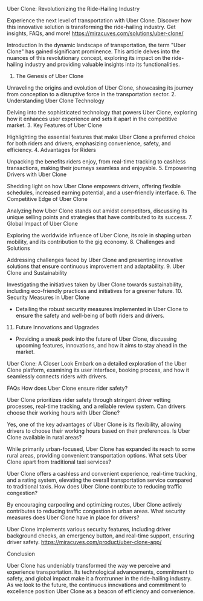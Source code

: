 Uber Clone: Revolutionizing the Ride-Hailing Industry

Experience the next level of transportation with Uber Clone. Discover how this innovative solution is transforming the ride-hailing industry. Get insights, FAQs, and more!
https://miracuves.com/solutions/uber-clone/

Introduction
In the dynamic landscape of transportation, the term "Uber Clone" has gained significant prominence. This article delves into the nuances of this revolutionary concept, exploring its impact on the ride-hailing industry and providing valuable insights into its functionalities.

1. The Genesis of Uber Clone

Unraveling the origins and evolution of Uber Clone, showcasing its journey from conception to a disruptive force in the transportation sector.
2. Understanding Uber Clone Technology

Delving into the sophisticated technology that powers Uber Clone, exploring how it enhances user experience and sets it apart in the competitive market.
3. Key Features of Uber Clone

Highlighting the essential features that make Uber Clone a preferred choice for both riders and drivers, emphasizing convenience, safety, and efficiency.
4. Advantages for Riders

Unpacking the benefits riders enjoy, from real-time tracking to cashless transactions, making their journeys seamless and enjoyable.
5. Empowering Drivers with Uber Clone

Shedding light on how Uber Clone empowers drivers, offering flexible schedules, increased earning potential, and a user-friendly interface.
6. The Competitive Edge of Uber Clone

Analyzing how Uber Clone stands out amidst competitors, discussing its unique selling points and strategies that have contributed to its success.
7. Global Impact of Uber Clone

Exploring the worldwide influence of Uber Clone, its role in shaping urban mobility, and its contribution to the gig economy.
8. Challenges and Solutions

Addressing challenges faced by Uber Clone and presenting innovative solutions that ensure continuous improvement and adaptability.
9. Uber Clone and Sustainability

Investigating the initiatives taken by Uber Clone towards sustainability, including eco-friendly practices and initiatives for a greener future.
10. Security Measures in Uber Clone
- Detailing the robust security measures implemented in Uber Clone to ensure the safety and well-being of both riders and drivers.

11. Future Innovations and Upgrades
- Providing a sneak peek into the future of Uber Clone, discussing upcoming features, innovations, and how it aims to stay ahead in the market.

Uber Clone: A Closer Look
Embark on a detailed exploration of the Uber Clone platform, examining its user interface, booking process, and how it seamlessly connects riders with drivers.

FAQs
How does Uber Clone ensure rider safety?

Uber Clone prioritizes rider safety through stringent driver vetting processes, real-time tracking, and a reliable review system.
Can drivers choose their working hours with Uber Clone?

Yes, one of the key advantages of Uber Clone is its flexibility, allowing drivers to choose their working hours based on their preferences.
Is Uber Clone available in rural areas?

While primarily urban-focused, Uber Clone has expanded its reach to some rural areas, providing convenient transportation options.
What sets Uber Clone apart from traditional taxi services?

Uber Clone offers a cashless and convenient experience, real-time tracking, and a rating system, elevating the overall transportation service compared to traditional taxis.
How does Uber Clone contribute to reducing traffic congestion?

By encouraging carpooling and optimizing routes, Uber Clone actively contributes to reducing traffic congestion in urban areas.
What security measures does Uber Clone have in place for drivers?

Uber Clone implements various security features, including driver background checks, an emergency button, and real-time support, ensuring driver safety.
https://miracuves.com/product/uber-clone-app/

Conclusion

Uber Clone has undeniably transformed the way we perceive and experience transportation. Its technological advancements, commitment to safety, and global impact make it a frontrunner in the ride-hailing industry. As we look to the future, the continuous innovations and commitment to excellence position Uber Clone as a beacon of efficiency and convenience.
